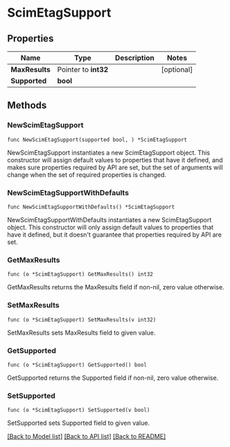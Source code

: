 # ScimEtagSupport

## Properties

Name | Type | Description | Notes
------------ | ------------- | ------------- | -------------
**MaxResults** | Pointer to **int32** |  | [optional] 
**Supported** | **bool** |  | 

## Methods

### NewScimEtagSupport

`func NewScimEtagSupport(supported bool, ) *ScimEtagSupport`

NewScimEtagSupport instantiates a new ScimEtagSupport object.
This constructor will assign default values to properties that have it defined,
and makes sure properties required by API are set, but the set of arguments
will change when the set of required properties is changed.

### NewScimEtagSupportWithDefaults

`func NewScimEtagSupportWithDefaults() *ScimEtagSupport`

NewScimEtagSupportWithDefaults instantiates a new ScimEtagSupport object.
This constructor will only assign default values to properties that have it defined,
but it doesn't guarantee that properties required by API are set.

### GetMaxResults

`func (o *ScimEtagSupport) GetMaxResults() int32`

GetMaxResults returns the MaxResults field if non-nil, zero value otherwise.

### SetMaxResults

`func (o *ScimEtagSupport) SetMaxResults(v int32)`

SetMaxResults sets MaxResults field to given value.

### GetSupported

`func (o *ScimEtagSupport) GetSupported() bool`

GetSupported returns the Supported field if non-nil, zero value otherwise.

### SetSupported

`func (o *ScimEtagSupport) SetSupported(v bool)`

SetSupported sets Supported field to given value.


[[Back to Model list]](../README.md#documentation-for-models) [[Back to API list]](../README.md#documentation-for-api-endpoints) [[Back to README]](../README.md)


